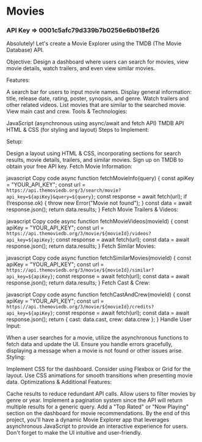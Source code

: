 # Movies

### API Key => 0001c5afc79d339b7b0256e6b018ef26

Absolutely! Let's create a Movie Explorer using the TMDB (The Movie Database) API.

Objective:
Design a dashboard where users can search for movies, view movie details, watch trailers, and even view similar movies.

Features:

A search bar for users to input movie names.
Display general information: title, release date, rating, poster, synopsis, and genre.
Watch trailers and other related videos.
List movies that are similar to the searched movie.
View main cast and crew.
Tools & Technologies:

JavaScript (asynchronous using async/await and fetch API)
TMDB API
HTML & CSS (for styling and layout)
Steps to Implement:

Setup:

Design a layout using HTML & CSS, incorporating sections for search results, movie details, trailers, and similar movies.
Sign up on TMDB to obtain your free API key.
Fetch Movie Information:

javascript
Copy code
async function fetchMovieInfo(query) {
  const apiKey = "YOUR_API_KEY";
  const url = `https://api.themoviedb.org/3/search/movie?api_key=${apiKey}&query=${query}`;
  const response = await fetch(url);
  if (!response.ok) {
    throw new Error("Movie not found");
  }
  const data = await response.json();
  return data.results;
}
Fetch Movie Trailers & Videos:

javascript
Copy code
async function fetchMovieVideos(movieId) {
  const apiKey = "YOUR_API_KEY";
  const url = `https://api.themoviedb.org/3/movie/${movieId}/videos?api_key=${apiKey}`;
  const response = await fetch(url);
  const data = await response.json();
  return data.results;
}
Fetch Similar Movies:

javascript
Copy code
async function fetchSimilarMovies(movieId) {
  const apiKey = "YOUR_API_KEY";
  const url = `https://api.themoviedb.org/3/movie/${movieId}/similar?api_key=${apiKey}`;
  const response = await fetch(url);
  const data = await response.json();
  return data.results;
}
Fetch Cast & Crew:

javascript
Copy code
async function fetchCastAndCrew(movieId) {
  const apiKey = "YOUR_API_KEY";
  const url = `https://api.themoviedb.org/3/movie/${movieId}/credits?api_key=${apiKey}`;
  const response = await fetch(url);
  const data = await response.json();
  return { cast: data.cast, crew: data.crew };
}
Handle User Input:

When a user searches for a movie, utilize the asynchronous functions to fetch data and update the UI.
Ensure you handle errors gracefully, displaying a message when a movie is not found or other issues arise.
Styling:

Implement CSS for the dashboard. Consider using Flexbox or Grid for the layout.
Use CSS animations for smooth transitions when presenting movie data.
Optimizations & Additional Features:

Cache results to reduce redundant API calls.
Allow users to filter movies by genre or year.
Implement a pagination system since the API will return multiple results for a generic query.
Add a "Top Rated" or "Now Playing" section on the dashboard for movie recommendations.
By the end of this project, you'll have a dynamic Movie Explorer app that leverages asynchronous JavaScript to provide an interactive experience for users. Don't forget to make the UI intuitive and user-friendly.
